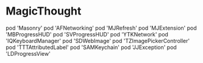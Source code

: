 # MagicThought


pod 'Masonry'
pod 'AFNetworking'
pod 'MJRefresh'
pod 'MJExtension'
pod 'MBProgressHUD'
pod 'SVProgressHUD'
pod 'YTKNetwork'
pod 'IQKeyboardManager'
pod 'SDWebImage'
pod 'TZImagePickerController'
pod 'TTTAttributedLabel'
pod 'SAMKeychain'
pod 'JJException'
pod 'LDProgressView'

